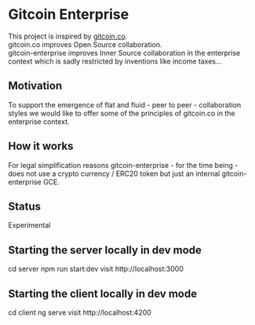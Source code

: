 # Gitcoin Enterprise

This project is inspired by [gitcoin.co](https://gitcoin.co/).  
gitcoin.co improves Open Source collaboration.  
gitcoin-enterprise improves Inner Source collaboration in the enterprise context which is sadly restricted by inventions like income taxes...  

## Motivation
To support the emergence of flat and fluid - peer to peer - collaboration styles we would like to offer some of the principles of gitcoin.co in the enterprise context. 

## How it works
For legal simplification reasons gitcoin-enterprise - for the time being - does not use a crypto currency / ERC20 token but just an internal gitcoin-enterprise GCE.  

## Status
Experimental


## Starting the server locally in dev mode
cd server
npm run start:dev
visit http://localhost:3000


## Starting the client locally in dev mode
cd client
ng serve
visit http://localhost:4200
